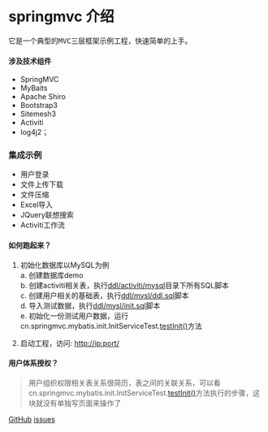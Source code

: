 <!-- sed -i '' s/"t_news"/"T_NEWS"/g `grep -rl "t_news" --include=*.xml ./`
sed -i '' s/"t_sys_permission"/"T_SYS_PERMISSION"/g `grep -rl "t_sys_permission" --include=*.xml ./`
sed -i '' s/"t_sys_role"/"T_SYS_ROLE"/g `grep -rl "t_sys_role_permission" --include=*.xml ./`
sed -i '' s/"t_sys_role_permission"/"T_SYS_ROLE_PERMISSION"/g `grep -rl "t_sys_role_permission" --include=*.xml ./`
sed -i '' s/"t_sys_user"/"T_SYS_USER"/g `grep -rl "t_sys_user" --include=*.xml ./`
sed -i '' s/"t_sys_user_role"/"T_SYS_USER_ROLE"/g `grep -rl "t_sys_user_role" --include=*.xml ./`
sed -i '' s/"d_open_survey"/"D_OPEN_SURVEY"/g `grep -rl "d_open_survey" --include=*.xml ./`
sed -i '' s/"t_import_excel"/"T_IMPORT_EXCEL"/g `grep -rl "t_import_excel" --include=*.xml ./` -->
# springmvc 介绍 #

<pre>它是一个典型的MVC三层框架示例工程，快速简单的上手。</pre>

#### 涉及技术组件

+ SpringMVC
+ MyBaits
+ Apache Shiro
+ Bootstrap3
+ Sitemesh3
+ Activiti
+ log4j2；

### 集成示例
+ 用户登录
+ 文件上传下载
+ 文件压缩
+ Excel导入
+ JQuery联想搜索
+ Activiti工作流

#### 如何跑起来？
1. 初始化数据库以MySQL为例<br>
	a. 创建数据库demo<br>
	b. 创建activiti相关表，执行[ddl/activiti/mysql](ddl/activiti/mysql)目录下所有SQL脚本<br>
	c. 创建用户相关的基础表，执行[ddl/mysl/ddl.sql](ddl/mysql/ddl.sql)脚本<br>
	d. 导入测试数据，执行[ddl/mysl/init.sql](ddl/mysql/init.sql)脚本<br>
	e. 初始化一份测试用户数据，运行cn.springmvc.mybatis.init.InitServiceTest.[testInit()](src/test/java/cn/springmvc/mybatis/init/InitServiceTest.java)方法
	
2. 启动工程，访问: [http://ip:port/]( )


#### 用户体系授权？

> 用户组织权限相关表关系很简历，表之间的关联关系，可以看cn.springmvc.mybatis.init.InitServiceTest.[testInit()](src/test/java/cn/springmvc/mybatis/init/InitServiceTest.java)方法执行的步骤，这块就没有单独写页面来操作了


[GitHub](https://github.com/jsonlog) [issues](https://github.com/wangxinforme/springmvc/issues)
